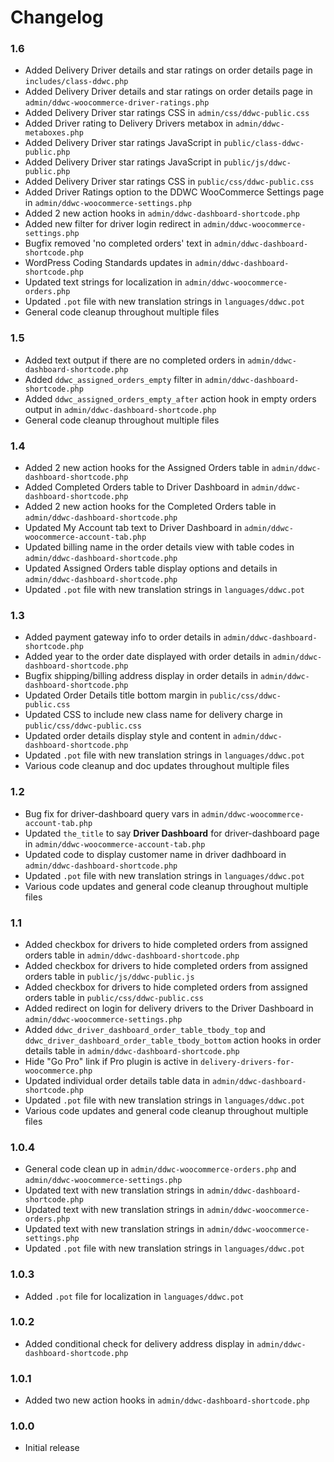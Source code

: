 # Changelog

### 1.6
* Added Delivery Driver details and star ratings on order details page in `includes/class-ddwc.php`
* Added Delivery Driver details and star ratings on order details page in `admin/ddwc-woocommerce-driver-ratings.php`
* Added Delivery Driver star ratings CSS in `admin/css/ddwc-public.css`
* Added Driver rating to Delivery Drivers metabox in `admin/ddwc-metaboxes.php`
* Added Delivery Driver star ratings JavaScript in `public/class-ddwc-public.php`
* Added Delivery Driver star ratings JavaScript in `public/js/ddwc-public.php`
* Added Delivery Driver star ratings CSS in `public/css/ddwc-public.css`
* Added Driver Ratings option to the DDWC WooCommerce Settings page in `admin/ddwc-woocommerce-settings.php`
* Added 2 new action hooks in `admin/ddwc-dashboard-shortcode.php`
* Added new filter for driver login redirect in `admin/ddwc-woocommerce-settings.php`
* Bugfix removed 'no completed orders' text in `admin/ddwc-dashboard-shortcode.php`
* WordPress Coding Standards updates in `admin/ddwc-dashboard-shortcode.php`
* Updated text strings for localization in `admin/ddwc-woocommerce-orders.php`
* Updated `.pot` file with new translation strings in `languages/ddwc.pot`
* General code cleanup throughout multiple files

### 1.5
* Added text output if there are no completed orders in `admin/ddwc-dashboard-shortcode.php`
* Added `ddwc_assigned_orders_empty` filter in `admin/ddwc-dashboard-shortcode.php`
* Added `ddwc_assigned_orders_empty_after` action hook in empty orders output in `admin/ddwc-dashboard-shortcode.php`
* General code cleanup throughout multiple files

### 1.4
* Added 2 new action hooks for the Assigned Orders table in `admin/ddwc-dashboard-shortcode.php`
* Added Completed Orders table to Driver Dashboard in `admin/ddwc-dashboard-shortcode.php`
* Added 2 new action hooks for the Completed Orders table in `admin/ddwc-dashboard-shortcode.php`
* Updated My Account tab text to Driver Dashboard in `admin/ddwc-woocommerce-account-tab.php`
* Updated billing name in the order details view with table codes in `admin/ddwc-dashboard-shortcode.php`
* Updated Assigned Orders table display options and details in `admin/ddwc-dashboard-shortcode.php`
* Updated `.pot` file with new translation strings in `languages/ddwc.pot`

### 1.3
* Added payment gateway info to order details in `admin/ddwc-dashboard-shortcode.php`
* Added year to the order date displayed with order details in `admin/ddwc-dashboard-shortcode.php`
* Bugfix shipping/billing address display in order details in `admin/ddwc-dashboard-shortcode.php`
* Updated Order Details title bottom margin in `public/css/ddwc-public.css`
* Updated CSS to include new class name for delivery charge in `public/css/ddwc-public.css`
* Updated order details display style and content in `admin/ddwc-dashboard-shortcode.php`
* Updated `.pot` file with new translation strings in `languages/ddwc.pot`
* Various code cleanup and doc updates throughout multiple files

### 1.2
* Bug fix for driver-dashboard query vars in `admin/ddwc-woocommerce-account-tab.php`
* Updated `the_title` to say **Driver Dashboard** for driver-dashboard page in `admin/ddwc-woocommerce-account-tab.php`
* Updated code to display customer name in driver dadhboard in `admin/ddwc-dashboard-shortcode.php`
* Updated `.pot` file with new translation strings in `languages/ddwc.pot`
* Various code updates and general code cleanup throughout multiple files

### 1.1
* Added checkbox for drivers to hide completed orders from assigned orders table in `admin/ddwc-dashboard-shortcode.php`
* Added checkbox for drivers to hide completed orders from assigned orders table in `public/js/ddwc-public.js`
* Added checkbox for drivers to hide completed orders from assigned orders table in `public/css/ddwc-public.css`
* Added redirect on login for delivery drivers to the Driver Dashboard in `admin/ddwc-woocommerce-settings.php`
* Added `ddwc_driver_dashboard_order_table_tbody_top` and `ddwc_driver_dashboard_order_table_tbody_bottom` action hooks in order details table in `admin/ddwc-dashboard-shortcode.php`
* Hide "Go Pro" link if Pro plugin is active in `delivery-drivers-for-woocommerce.php`
* Updated individual order details table data in `admin/ddwc-dashboard-shortcode.php`
* Updated `.pot` file with new translation strings in `languages/ddwc.pot`
* Various code updates and general code cleanup throughout multiple files

### 1.0.4
* General code clean up in `admin/ddwc-woocommerce-orders.php` and `admin/ddwc-woocommerce-settings.php`
* Updated text with new translation strings in `admin/ddwc-dashboard-shortcode.php`
* Updated text with new translation strings in `admin/ddwc-woocommerce-orders.php`
* Updated text with new translation strings in `admin/ddwc-woocommerce-settings.php`
* Updated `.pot` file with new translation strings in `languages/ddwc.pot`

### 1.0.3
* Added `.pot` file for localization in `languages/ddwc.pot`

### 1.0.2
* Added conditional check for delivery address display in `admin/ddwc-dashboard-shortcode.php`

### 1.0.1
* Added two new action hooks in `admin/ddwc-dashboard-shortcode.php`

### 1.0.0
* Initial release
